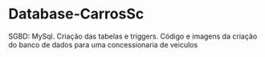 # Database-CarrosSc
SGBD: MySql. Criação das tabelas e triggers. Código e imagens da criação do banco de dados para uma concessionaria de veiculos
